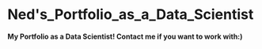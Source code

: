 # Ned's_Portfolio_as_a_Data_Scientist

**My Portfolio as a Data Scientist! Contact me if you want to work with:)**
